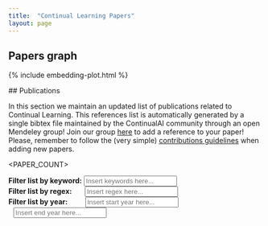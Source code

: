 ```yaml
---
title:  "Continual Learning Papers"
layout: page
---
```


## Papers graph
    
{% include embedding-plot.html %}

<div id="publicationsdiv">
## Publications

In this section we maintain an updated list of publications related to Continual Learning.
This references list is automatically generated by a single bibtex file maintained
by the ContinualAI community through an open Mendeley group! Join our group [here](https://www.mendeley.com/community/continual-learning-papers/?__cf_chl_captcha_tk__=d4a16b2e7ba082bc24fbb7fb7cbba3149969ff33-1589287156-0-Aa1Wr5LQkCQwqaFz3Ho_5lc1NnR1Dn6bDEe8fZlbjwIKIQy-b28wKYYcbcdksrP0zP2e8x1BfyD3V0eiZWMVdFQ0AqGzm8qHQYklAGUPz0COhkQec_hu0O1_XFh7PtHXNKfIiyBb9TppP05KlSNIIxJk2u7lNAlGw1pWscPNhIvk_4p-5XDf-YFu3HpCDYN1IQ7bQgkGqMRYAdYtZS7gq1C_w6iykd2sA6IawsIbaCtdW08H77e-7T7rEdo91HndXMIJgV5UQBnJSwRHOl-g-8EKrUWUDHBdGQgLhiJli4y16AAGu979jkOyhtS7onFfRNXdUELb3pOiD0YS5zCnmHM6PURblRyb6HA2ma7f0JIC8DIjmK2xCcRlYqgiNrWVS3oEbS6uqn63IdxYgoSLq6vo68mS1e_Or8LGRpOE8uemjJfbVnPR4RI3mqevN5OxbgWz-CYkElgLAXeaEFqVitVCsaEmDygdit6flohhCpCd5vVs6gv1t_ALu6Q7nZIbFc386zRcqDb-MhIV7BpRIOA) to add a reference to your paper! Please, remember to follow the (very simple) [contributions guidelines](https://github.com/ContinualAI/wiki#how-to-contribute-to-the-continualai-database-of-publications) when adding new papers.

<PAPER_COUNT>

<script>
    function apply_filters() {
      li = get_papers_li();
      li = keyword_filter(li);
      li = regex_filter(li);
      year_filter(li);
    }
</script>

<script>
    function get_papers_li() {
      sec = document.getElementById("publicationsdiv");
      li = sec.getElementsByTagName('li');
      return li;
    }
</script>

<script>
    function keyword_filter(li) {
      // Declare variables
      var input, filter, ul, a, i, txtValue;
      input = document.getElementById('myInput');
      filter = input.value.toUpperCase();
      remaining_li = [];

      // Loop through all list items, and hide those who don't match the search query
      for (i = 0; i < li.length; i++) {
        txtValue = li[i].textContent || li[i].innerText;
        if (txtValue.toUpperCase().indexOf(filter) > -1) {
          li[i].style.display = "";
          remaining_li.push(li[i]);
        } else {
          li[i].style.display = "none";
        }
      }

      return remaining_li;
    }
</script>

<script>
    function regex_filter(li) {
      // Declare variables
      var input, filter, ul, a, i, txtValue;
      input = document.getElementById('myInputreg');
      // filter = input.value.toUpperCase();
      filter = input.value;
      remaining_li = [];

      // Loop through all list items, and hide those who don't match the search query
      for (i = 0; i < li.length; i++) {
        txtValue = li[i].textContent || li[i].innerText;
        if (txtValue.match(filter)) {
          li[i].style.display = "";
          remaining_li.push(li[i]);
        } else {
          li[i].style.display = "none";
        }
      }

      return remaining_li;
    }
</script>

<script>
    function year_filter(li) {
      // Declare variables
      var input, filter, ul, a, i, txtValue;
      start_year_input = document.getElementById('filterStartYearInput');
      filter_start_year_string = start_year_input.value;
      filter_start_year = parseInt(filter_start_year_string);
      end_year_input = document.getElementById('filterEndYearInput');
      filter_end_year_string = end_year_input.value;
      filter_end_year = parseInt(filter_end_year_string);
      // check for Not a Number:
      if (filter_start_year != filter_start_year) {
        filter_start_year = Number.MIN_VALUE;
      }

      if (filter_end_year != filter_end_year) {
        filter_end_year = Number.MAX_VALUE;
      }

      remaining_li = [];

      // Loop through all list items, and hide those who don't match the search query
      for (i = 0; i < li.length; i++) {
        year_string = li[i].getElementsByClassName("yearSpan")[0].textContent;
        year = parseInt(year_string);
        if (year >= filter_start_year && year <= filter_end_year) {
          li[i].style.display = "";
          remaining_li.push(li[i]);
        } else {
          li[i].style.display = "none";
        }
      }


      return remaining_li;
    }
</script>


**Filter list by keyword:** <input type="text" id="myInput" onkeyup="apply_filters()" placeholder="Insert keywords here..."><br>
**Filter list by regex:** <input type="text" id="myInputreg" onkeyup="apply_filters()" placeholder="Insert regex here..." style="margin-left:22px"><br>
**Filter list by year:** <input type="text" id="filterStartYearInput" onkeyup="apply_filters()" placeholder="Insert start year here..." style="margin-left:31px"><input type="text" id="filterEndYearInput" onkeyup="apply_filters()" placeholder="Insert end year here..." style="margin-left:10px">

<TAGLIST>

<TAG>

</div>



